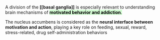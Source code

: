 
A division of the **[[basal ganglia]]** is especially relevant to understanding brain mechanisms of <mark style="background: #BBFABBA6;">**motivated behavior and addiction**.</mark>

The nucleus accumbens is considered as the **neural interface between motivation and action**, playing a key role on feeding, sexual, reward, stress-related, drug self-administration behaviors